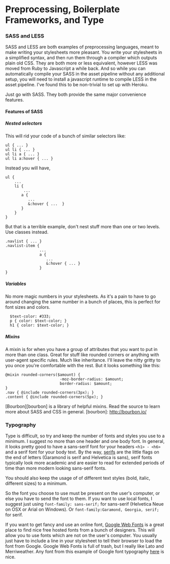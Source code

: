 # Preprocessing, Boilerplate Frameworks, and Type

### SASS and LESS

SASS and LESS are both examples of preprocessing languages, meant to
make writing your stylesheets more pleasant. You write your
stylesheets in a simplified syntax, and then run them through a
compiler which outputs plain old CSS. They are both more or less
equivalent, however LESS was moved from Ruby to Javascript a while
back. And so while you can automatically compile your SASS in the
asset pipeline without any additional setup, you will need to install
a javascript runtime to compile LESS in the asset pipeline. I've found
this to be non-trivial to set up with Heroku.

Just go with SASS. They both provide the same major convenience
features.

#### Features of SASS

##### Nested selectors

This will rid your code of a bunch of similar selectors like:

```
ul { ... }
ul li { ... }
ul li a { ... }
ul li a:hover { ... }
```

Instead you will have,

```
ul {
    ...
    li {
        ...
       a {
          ...
          &:hover { ...  }
       }
    }
}
```

But that is a terrible example, don't nest stuff more than one or two levels. Use classes instead.

```
.navlist { ... }
.navlist-item {
               ...
               a {
                  ...
                  &:hover { ... }
               }
}
```

##### Variables

No more magic numbers in your stylesheets. As it's a pain to have to
go around changing the same number in a bunch of places, this is
perfect for font sizes and colors.

```
  $text-color: #333;
  p { color: $text-color; }
  h1 { color: $text-color; }
```

##### Mixins

A mixin is for when you have a group of attributes that you want to
put in more than one class. Great for stuff like rounded corners or
anything with user-agent specific rules. Much like inheritance. I'll
leave the nitty gritty to you once you're comfortable with the
rest. But it looks something like this:

```
@mixin rounded-corners($amount) {
                        -moz-border-radius: $amount;
                        border-radius: $amount;
}
.nav { @include rounded-corners(3px); }
.content { @include rounded-corners(5px); }
```

[Bourbon][bourbon] is a library of helpful mixins. Read the source to learn more about SASS and CSS in general.
[bourbon]: http://bourbon.io/

### Typography

Type is difficult, so try and keep the number of fonts and styles you
use to a minimum. I suggest no more than one header and one body font. In general,
it looks pretty good to have a sans-serif font for your headers
`<h1> - <h6>` and a serif font for your body text. By the way,
[serifs][serifs] are the little flags on the end of letters (Garamond
is serif and Helvetica is sans), serif fonts typically look more
academic and are easier to read for extended periods of time than more
modern looking sans-serif fonts.

You should also keep the usage of of different text styles (bold,
italic, different sizes) to a minimum.

So the font you choose to use must be present on the user's computer,
or else you have to send the font to them.  If you want to use local
fonts, I suggest just using `font-family: sans-serif;` for sans-serif
(Helvetica Neue on OSX or Arial on Windows). Or `font-family:Garamond,
Georgia, serif;` for serif.

If you want to get fancy and use an online font,
[Google Web Fonts][google-web-fonts] is a great place to find nice
free hosted fonts from a bunch of designers. This will allow you to
use fonts which are not on the user's computer. You usually just have
to include a line in your stylesheet to tell their browser to load the
font from Google. Google Web Fonts is full of trash, but I really like
Lato and Merriweather. Any font from this example of Google font
typography [here][awesome-google-fonts] is nice.

[serifs]:https://en.wikipedia.org/wiki/Serif
[google-web-fonts]:http://www.google.com/fonts
[awesome-google-fonts]:http://hellohappy.org/beautiful-web-type/
